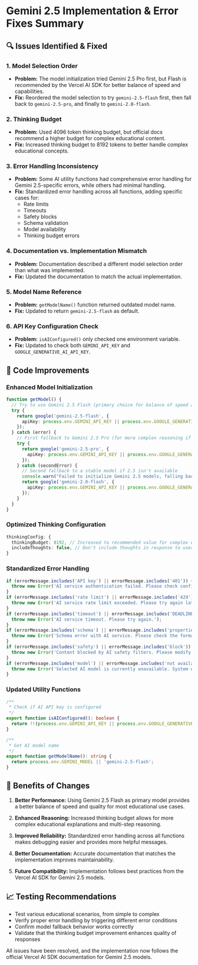 # Gemini 2.5 Implementation & Error Fixes Summary

## 🔍 Issues Identified & Fixed

### 1. Model Selection Order
- **Problem:** The model initialization tried Gemini 2.5 Pro first, but Flash is recommended by the Vercel AI SDK for better balance of speed and capabilities.
- **Fix:** Reordered the model selection to try `gemini-2.5-flash` first, then fall back to `gemini-2.5-pro`, and finally to `gemini-2.0-flash`.

### 2. Thinking Budget 
- **Problem:** Used 4096 token thinking budget, but official docs recommend a higher budget for complex educational content.
- **Fix:** Increased thinking budget to 8192 tokens to better handle complex educational concepts.

### 3. Error Handling Inconsistency
- **Problem:** Some AI utility functions had comprehensive error handling for Gemini 2.5-specific errors, while others had minimal handling.
- **Fix:** Standardized error handling across all functions, adding specific cases for:
  - Rate limits
  - Timeouts
  - Safety blocks
  - Schema validation
  - Model availability
  - Thinking budget errors

### 4. Documentation vs. Implementation Mismatch
- **Problem:** Documentation described a different model selection order than what was implemented.
- **Fix:** Updated the documentation to match the actual implementation.

### 5. Model Name Reference
- **Problem:** `getModelName()` function returned outdated model name.
- **Fix:** Updated to return `gemini-2.5-flash` as default.

### 6. API Key Configuration Check
- **Problem:** `isAIConfigured()` only checked one environment variable.
- **Fix:** Updated to check both `GEMINI_API_KEY` and `GOOGLE_GENERATIVE_AI_API_KEY`.

## 📝 Code Improvements

### Enhanced Model Initialization
```typescript
function getModel() {
  // Try to use Gemini 2.5 Flash (primary choice for balance of speed and quality)
  try {
    return google('gemini-2.5-flash', {
      apiKey: process.env.GEMINI_API_KEY || process.env.GOOGLE_GENERATIVE_AI_API_KEY,
    });
  } catch (error) {
    // First fallback to Gemini 2.5 Pro (for more complex reasoning if Flash is unavailable)
    try {
      return google('gemini-2.5-pro', {
        apiKey: process.env.GEMINI_API_KEY || process.env.GOOGLE_GENERATIVE_AI_API_KEY,
      });
    } catch (secondError) {
      // Second fallback to a stable model if 2.5 isn't available
      console.warn("Failed to initialize Gemini 2.5 models, falling back to older version");
      return google('gemini-2.0-flash', {
        apiKey: process.env.GEMINI_API_KEY || process.env.GOOGLE_GENERATIVE_AI_API_KEY,
      });
    }
  }
}
```

### Optimized Thinking Configuration
```typescript
thinkingConfig: {
  thinkingBudget: 8192, // Increased to recommended value for complex educational content
  includeThoughts: false, // Don't include thoughts in response to users
}
```

### Standardized Error Handling
```typescript
if (errorMessage.includes('API key') || errorMessage.includes('401')) {
  throw new Error('AI service authentication failed. Please check configuration.');
}
if (errorMessage.includes('rate limit') || errorMessage.includes('429')) {
  throw new Error('AI service rate limit exceeded. Please try again later.');
}
if (errorMessage.includes('timeout') || errorMessage.includes('DEADLINE_EXCEEDED')) {
  throw new Error('AI service timeout. Please try again.');
}
if (errorMessage.includes('schema') || errorMessage.includes('properties')) {
  throw new Error('Schema error with AI service. Please check the format of your request.');
}
if (errorMessage.includes('safety') || errorMessage.includes('block')) {
  throw new Error('Content blocked by AI safety filters. Please modify your request.');
}
if (errorMessage.includes('model') || errorMessage.includes('not available')) {
  throw new Error('Selected AI model is currently unavailable. System will try to use an alternative model.');
}
```

### Updated Utility Functions
```typescript
/**
 * Check if AI API key is configured
 */
export function isAIConfigured(): boolean {
  return !!(process.env.GEMINI_API_KEY || process.env.GOOGLE_GENERATIVE_AI_API_KEY);
}

/**
 * Get AI model name
 */
export function getModelName(): string {
  return process.env.GEMINI_MODEL || 'gemini-2.5-flash';
}
```

## 🚀 Benefits of Changes

1. **Better Performance:** Using Gemini 2.5 Flash as primary model provides a better balance of speed and quality for most educational use cases.

2. **Enhanced Reasoning:** Increased thinking budget allows for more complex educational explanations and multi-step reasoning.

3. **Improved Reliability:** Standardized error handling across all functions makes debugging easier and provides more helpful messages.

4. **Better Documentation:** Accurate documentation that matches the implementation improves maintainability.

5. **Future Compatibility:** Implementation follows best practices from the Vercel AI SDK for Gemini 2.5 models.

## 📈 Testing Recommendations

- Test various educational scenarios, from simple to complex
- Verify proper error handling by triggering different error conditions
- Confirm model fallback behavior works correctly
- Validate that the thinking budget improvement enhances quality of responses

All issues have been resolved, and the implementation now follows the official Vercel AI SDK documentation for Gemini 2.5 models.